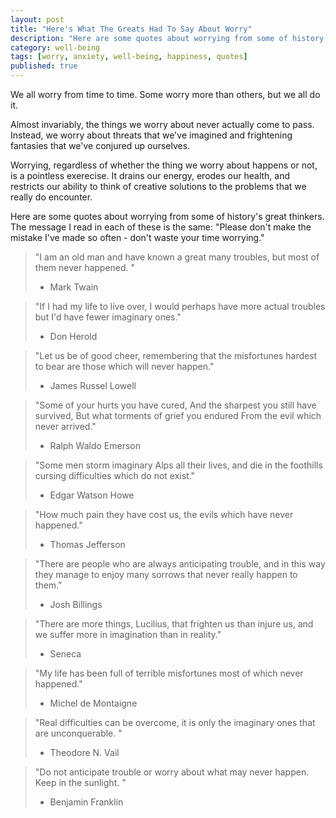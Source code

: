 ```yaml
---
layout: post
title: "Here's What The Greats Had To Say About Worry"
description: "Here are some quotes about worrying from some of history's great thinkers. The message I read in each of these is the same: \"Please don't make the mistake I've made so often - don't waste your time worrying.\""
category: well-being
tags: [worry, anxiety, well-being, happiness, quotes]
published: true
---
```


We all worry from time to time. Some worry more than others, but we all do it.

Almost invariably, the things we worry about never actually come to pass. Instead, we worry about threats that we've imagined and frightening fantasies that we've conjured up ourselves.

Worrying, regardless of whether the thing we worry about happens or not, is a pointless exerecise. It drains our energy, erodes our health, and restricts our ability to think of creative solutions to the problems that we really do encounter.

Here are some quotes about worrying from some of history's great thinkers. The message I read in each of these is the same: "Please don't make the mistake I've made so often - don't waste your time worrying."

> "I am an old man and have known a great many troubles, but most of them never happened. "<br>
>  - Mark Twain

> "If I had my life to live over, I would perhaps have more actual troubles but I'd have fewer imaginary ones."<br>
>  - Don Herold

> "Let us be of good cheer, remembering that the misfortunes hardest to bear are those which will never happen."<br>
>  - James Russel Lowell

> "Some of your hurts you have cured,
> And the sharpest you still have survived,
> But what torments of grief you endured
> From the evil which never arrived."<br>
> - Ralph Waldo Emerson

> "Some men storm imaginary Alps all their lives, and die in the foothills cursing difficulties which do not exist."<br>
> - Edgar Watson Howe

> "How much pain they have cost us, the evils which have never happened."<br>
> - Thomas Jefferson

> "There are people who are always anticipating trouble, and in this way they manage to enjoy many sorrows that never really happen to them."<br>
> - Josh Billings

> "There are more things, Lucilius, that frighten us than injure us, and we suffer more in imagination than in reality."<br>
> - Seneca

> "My life has been full of terrible misfortunes most of which never happened."<br>
> - Michel de Montaigne

> "Real difficulties can be overcome, it is only the imaginary ones that are unconquerable. " <br>
> - Theodore N. Vail

> "Do not anticipate trouble or worry about what may never happen.  Keep in the sunlight. "<br>
> - Benjamin Franklin